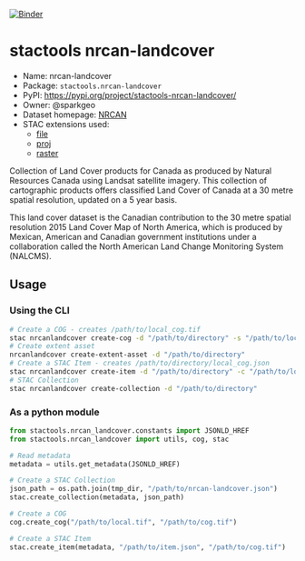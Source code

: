 [![Binder](https://mybinder.org/badge_logo.svg)](https://mybinder.org/v2/gh/stactools-packages/nrcan-landcover/main?filepath=docs/installation_and_basic_usage.ipynb)

# stactools nrcan-landcover

- Name: nrcan-landcover
- Package: `stactools.nrcan-landcover`
- PyPI: https://pypi.org/project/stactools-nrcan-landcover/
- Owner: @sparkgeo
- Dataset homepage: [NRCAN](https://www.nrcan.gc.ca/maps-tools-publications/satellite-imagery-air-photos/application-development/land-cover/21755)
- STAC extensions used:
  - [file](https://github.com/stac-extensions/file/)
  - [proj](https://github.com/stac-extensions/projection/)
  - [raster](https://github.com/stac-extensions/raster/)

Collection of Land Cover products for Canada as produced by Natural Resources Canada using Landsat satellite imagery. This collection of cartographic products offers classified Land Cover of Canada at a 30 metre spatial resolution, updated on a 5 year basis.

This land cover dataset is the Canadian contribution to the 30 metre spatial resolution 2015 Land Cover Map of North America, which is produced by Mexican, American and Canadian government institutions under a collaboration called the North American Land Change Monitoring System (NALCMS).

## Usage

### Using the CLI

```bash
# Create a COG - creates /path/to/local_cog.tif
stac nrcanlandcover create-cog -d "/path/to/directory" -s "/path/to/local.tif"
# Create extent asset
nrcanlandcover create-extent-asset -d "/path/to/directory"
# Create a STAC Item - creates /path/to/directory/local_cog.json
stac nrcanlandcover create-item -d "/path/to/directory" -c "/path/to/local_cog.tif" -e "/path/to/extent.geojson"
# STAC Collection
stac nrcanlandcover create-collection -d "/path/to/directory"
```

### As a python module

```python
from stactools.nrcan_landcover.constants import JSONLD_HREF
from stactools.nrcan_landcover import utils, cog, stac

# Read metadata
metadata = utils.get_metadata(JSONLD_HREF)

# Create a STAC Collection
json_path = os.path.join(tmp_dir, "/path/to/nrcan-landcover.json")
stac.create_collection(metadata, json_path)

# Create a COG
cog.create_cog("/path/to/local.tif", "/path/to/cog.tif")

# Create a STAC Item
stac.create_item(metadata, "/path/to/item.json", "/path/to/cog.tif")
```
